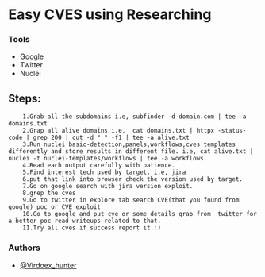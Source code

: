 # Easy CVES using Researching

### Tools

-   Google
-   Twitter
-   Nuclei

## Steps:

```
    1.Grab all the subdomains i.e, subfinder -d domain.com | tee -a domains.txt
    2.Grap all alive domains i.e,  cat domains.txt | httpx -status-code | grep 200 | cut -d " " -f1 | tee -a alive.txt
    3.Run nuclei basic-detection,panels,workflows,cves templates differently and store results in different file. i.e, cat alive.txt | nuclei -t nuclei-templates/workflows | tee -a workflows.
    4.Read each output carefully with patience.
    5.Find interest tech used by target. i.e, jira
    6.put that link into browser check the version used by target.
    7.Go on google search with jira version exploit.
    8.grep the cves
    9.Go to twitter in explore tab search CVE(that you found from google) poc or CVE exploit
    10.Go to google and put cve or some details grab from  twitter for a better poc read writeups related to that.
    11.Try all cves if success report it.:)
```

### Authors

-   [@Virdoex_hunter](https://twitter.com/Virdoex_hunter)
